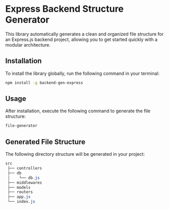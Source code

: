# Express Backend Structure Generator

This library automatically generates a clean and organized file structure for an Express.js backend project, allowing you to get started quickly with a modular architecture.

## Installation

To install the library globally, run the following command in your terminal:

```bash
npm install -g backend-gen-express
```

## Usage

After installation, execute the following command to generate the file structure:

```bash
file-generator
```

## Generated File Structure

The following directory structure will be generated in your project:

```css
src
 ├── controllers
 ├── db
 │    └── db.js
 ├── middlewares
 ├── models
 ├── routers
 ├── app.js
 └── index.js
```
